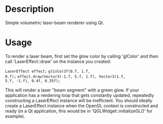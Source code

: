 Description
===========

Simple volumetric laser-beam renderer using Qt.

Usage
=====

To render a laser beam, first set the glow color by calling 'glColor' and then call 'LaserEffect::draw' on the instance you created:

  <code>LaserEffect effect;</code>
  <code>glColor3f(0.f, 1.f, 0.f);</code>
  <code>effect.draw(Vector3(-1.f, 5.f, 1.f), Vector3(1.f, 5.f, -1.f), 0.4f, 0.35f);</code>

This will render a laser "beam segment" with a green glow. If your application has a rendering loop that gets constantly updated, repeatedly constructing a LaserEffect instance
will be inefficient. You should ideally create a LaserEffect instance when the OpenGL context is constructed and ready (in a Qt application, this would be in 'QGLWidget::initializeGL()' for example).



